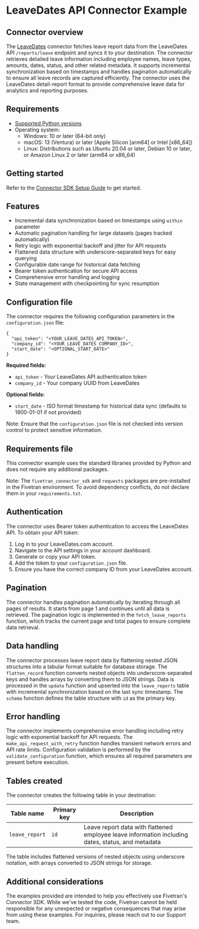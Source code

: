 # LeaveDates API Connector Example

## Connector overview
The [LeaveDates](https://app.leavedates.com/) connector fetches leave report data from the LeaveDates  API `/reports/leave` endpoint and syncs it to your destination. The connector retrieves detailed leave information including employee names, leave types, amounts, dates, status, and other related metadata. It supports incremental synchronization based on timestamps and handles pagination automatically to ensure all leave records are captured efficiently. The connector uses the LeaveDates detail-report format to provide comprehensive leave data for analytics and reporting purposes.


## Requirements
- [Supported Python versions](https://github.com/fivetran/fivetran_connector_sdk/blob/main/README.md#requirements)
- Operating system:
  - Windows: 10 or later (64-bit only)
  - macOS: 13 (Ventura) or later (Apple Silicon [arm64] or Intel [x86_64])
  - Linux: Distributions such as Ubuntu 20.04 or later, Debian 10 or later, or Amazon Linux 2 or later (arm64 or x86_64)

## Getting started
Refer to the [Connector SDK Setup Guide](https://fivetran.com/docs/connectors/connector-sdk/setup-guide) to get started.


## Features
- Incremental data synchronization based on timestamps using `within` parameter
- Automatic pagination handling for large datasets (pages tracked automatically)
- Retry logic with exponential backoff and jitter for API requests
- Flattened data structure with underscore-separated keys for easy querying
- Configurable date range for historical data fetching
- Bearer token authentication for secure API access
- Comprehensive error handling and logging
- State management with checkpointing for sync resumption


## Configuration file
The connector requires the following configuration parameters in the `configuration.json` file:

```
{
  "api_token": "<YOUR_LEAVE_DATES_API_TOKEN>",
  "company_id": "<YOUR_LEAVE_DATES_COMPANY_ID>",
  "start_date": "<OPTIONAL_START_DATE>"
}
```

**Required fields:**
- `api_token` - Your LeaveDates API authentication token
- `company_id` - Your company UUID from LeaveDates

**Optional fields:**
- `start_date` - ISO format timestamp for historical data sync (defaults to 1900-01-01 if not provided)

Note: Ensure that the `configuration.json` file is not checked into version control to protect sensitive information.


## Requirements file
This connector example uses the standard libraries provided by Python and does not require any additional packages.

Note: The `fivetran_connector_sdk` and `requests` packages are pre-installed in the Fivetran environment. To avoid dependency conflicts, do not declare them in your `requirements.txt`.

## Authentication
The connector uses Bearer token authentication to access the LeaveDates API. To obtain your API token:

1. Log in to your LeaveDates.com account.
2. Navigate to the API settings in your account dashboard.
3. Generate or copy your API token.
4. Add the token to your `configuration.json` file.
5. Ensure you have the correct company ID from your LeaveDates account.


## Pagination
The connector handles pagination automatically by iterating through all pages of results. It starts from page 1 and continues until all data is retrieved. The pagination logic is implemented in the `fetch_leave_reports` function, which tracks the current page and total pages to ensure complete data retrieval.


## Data handling
The connector processes leave report data by flattening nested JSON structures into a tabular format suitable for database storage. The `flatten_record` function converts nested objects into underscore-separated keys and handles arrays by converting them to JSON strings. Data is processed in the `update` function and upserted into the `leave_reports` table with incremental synchronization based on the last sync timestamp. The `schema` function defines the table structure with `id` as the primary key.


## Error handling
The connector implements comprehensive error handling including retry logic with exponential backoff for API requests. The `make_api_request_with_retry` function handles transient network errors and API rate limits. Configuration validation is performed by the `validate_configuration` function, which ensures all required parameters are present before execution.


## Tables created

The connector creates the following table in your destination:

| Table name     | Primary key | Description |
|----------------|-------------|-------------|
| `leave_report` | `id`        | Leave report data with flattened employee leave information including dates, status, and metadata |

The table includes flattened versions of nested objects using underscore notation, with arrays converted to JSON strings for storage.


## Additional considerations
The examples provided are intended to help you effectively use Fivetran's Connector SDK. While we've tested the code, Fivetran cannot be held responsible for any unexpected or negative consequences that may arise from using these examples. For inquiries, please reach out to our Support team.
